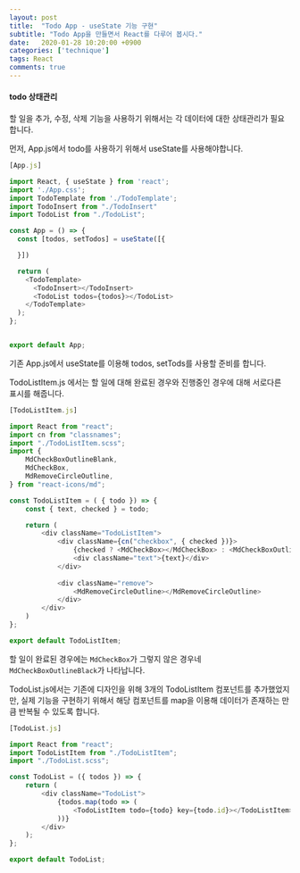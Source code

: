 ```yaml
---
layout: post
title:  "Todo App - useState 기능 구현"
subtitle: "Todo App을 만들면서 React를 다루어 봅시다."
date:   2020-01-28 10:20:00 +0900
categories: ['technique']
tags: React
comments: true
---
```


#### todo 상태관리

할 일을 추가, 수정, 삭제 기능을 사용하기 위해서는 각 데이터에 대한 상태관리가 필요합니다.

먼저, App.js에서 todo를 사용하기 위해서 useState를 사용해야합니다.

```javascript
[App.js]

import React, { useState } from 'react';
import './App.css';
import TodoTemplate from './TodoTemplate';
import TodoInsert from "./TodoInsert"
import TodoList from "./TodoList";

const App = () => {
  const [todos, setTodos] = useState([{

  }])

  return (
    <TodoTemplate>
      <TodoInsert></TodoInsert>
      <TodoList todos={todos}></TodoList>
    </TodoTemplate>
  );
};


export default App;
```

기존 App.js에서 useState를 이용해 todos, setTods를 사용할 준비를 합니다.

TodoListItem.js 에서는 할 일에 대해 완료된 경우와 진행중인 경우에 대해 서로다른 표시를 해줍니다.

```javascript
[TodoListItem.js]

import React from "react";
import cn from "classnames";
import "./TodoListItem.scss";
import {
    MdCheckBoxOutlineBlank,
    MdCheckBox,
    MdRemoveCircleOutline,
} from "react-icons/md";

const TodoListItem = ( { todo }) => {
    const { text, checked } = todo;

    return (
        <div className="TodoListItem">
            <div className={cn("checkbox", { checked })}>
                {checked ? <MdCheckBox></MdCheckBox> : <MdCheckBoxOutlineBlank></MdCheckBoxOutlineBlank>}
                <div className="text">{text}</div>
            </div>
            
            <div className="remove">
                <MdRemoveCircleOutline></MdRemoveCircleOutline>
            </div>
        </div>
    )
};

export default TodoListItem;
```

할 일이 완료된 경우에는 `MdCheckBox`가 그렇지 않은 경우네 `MdCheckBoxOutlineBlack`가 나타납니다.

TodoList.js에서는 기존에 디자인을 위해 3개의 TodoListItem 컴포넌트를 추가했었지만, 실제 기능을 구현하기 위해서 해당 컴포넌트를 map을 이용해 데이터가 존재하는 만큼 반복될 수 있도록 합니다.

```javascript
[TodoList.js]

import React from "react";
import TodoListItem from "./TodoListItem";
import "./TodoList.scss";

const TodoList = ({ todos }) => {
    return (
        <div className="TodoList">
            {todos.map(todo => (
                <TodoListItem todo={todo} key={todo.id}></TodoListItem>
            ))}
        </div>
    );
};

export default TodoList;
```

